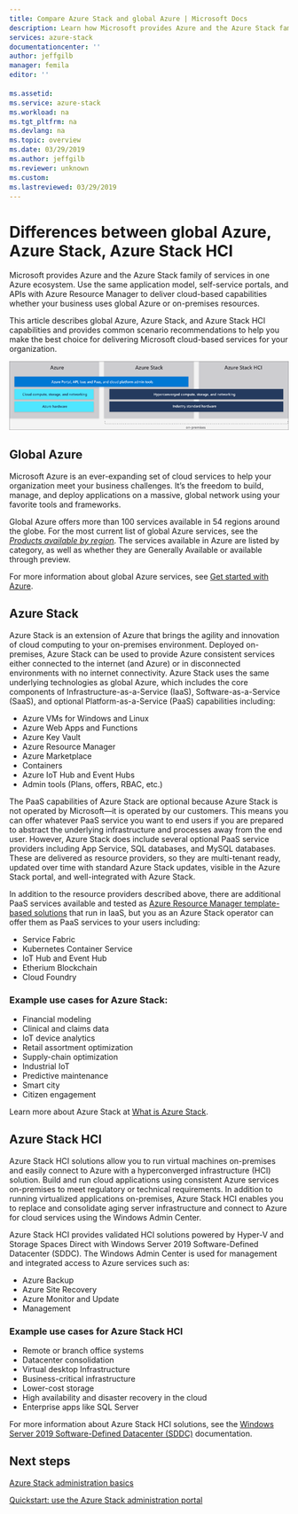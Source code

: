 ```yaml
---
title: Compare Azure Stack and global Azure | Microsoft Docs
description: Learn how Microsoft provides Azure and the Azure Stack family of services in one Azure ecosystem  
services: azure-stack
documentationcenter: ''
author: jeffgilb
manager: femila
editor: ''

ms.assetid: 
ms.service: azure-stack
ms.workload: na
ms.tgt_pltfrm: na
ms.devlang: na
ms.topic: overview
ms.date: 03/29/2019
ms.author: jeffgilb
ms.reviewer: unknown
ms.custom: 
ms.lastreviewed: 03/29/2019
---
```


# Differences between global Azure, Azure Stack, Azure Stack HCI

Microsoft provides Azure and the Azure Stack family of services in one Azure ecosystem. Use the same application model, self-service portals, and APIs with Azure Resource Manager to deliver cloud-based capabilities whether your business uses global Azure or on-premises resources.

This article describes global Azure, Azure Stack, and Azure Stack HCI capabilities and provides common scenario recommendations to help you make the best choice for delivering Microsoft cloud-based services for your organization.

![Azure ecosystem overview](./media/compare-azure-azure-stack/azure-family.png)

## Global Azure

Microsoft Azure is an ever-expanding set of cloud services to help your organization meet your business challenges. It’s the freedom to build, manage, and deploy applications on a massive, global network using your favorite tools and frameworks.

Global Azure offers more than 100 services available in 54 regions around the globe. For the most current list of global Azure services, see the [*Products available by region*](https://azure.microsoft.com/regions/services). The services available in Azure are listed by category, as well as whether they are Generally Available or available through preview.

For more information about global Azure services, see [Get started with Azure](https://docs.microsoft.com/azure/#pivot=get-started&panel=get-started1).

## Azure Stack

Azure Stack is an extension of Azure that brings the agility and innovation of cloud computing to your on-premises environment. Deployed on-premises, Azure Stack can be used to provide Azure consistent services either connected to the internet (and Azure) or in disconnected environments with no internet connectivity. Azure Stack uses the same underlying technologies as global Azure, which includes the core components of Infrastructure-as-a-Service (IaaS), Software-as-a-Service (SaaS), and optional Platform-as-a-Service (PaaS) capabilities including:

- Azure VMs for Windows and Linux
- Azure Web Apps and Functions
- Azure Key Vault
- Azure Resource Manager
- Azure Marketplace
- Containers
- Azure IoT Hub and Event Hubs
- Admin tools (Plans, offers, RBAC, etc.)

The PaaS capabilities of Azure Stack are optional because Azure Stack is not operated by Microsoft—it is operated by our customers. This means you can offer whatever PaaS service you want to end users if you are prepared to abstract the underlying infrastructure and processes away from the end user. However, Azure Stack does include several optional PaaS service providers including App Service, SQL databases, and MySQL databases. These are delivered as resource providers, so they are multi-tenant ready, updated over time with standard Azure Stack updates, visible in the Azure Stack portal, and well-integrated with Azure Stack.

In addition to the resource providers described above, there are additional PaaS services available and tested as [Azure Resource Manager template-based solutions](https://github.com/Azure/AzureStack-QuickStart-Templates) that run in IaaS, but you as an Azure Stack operator can offer them as PaaS services to your users including:

- Service Fabric
- Kubernetes Container Service
- IoT Hub and Event Hub
- Etherium Blockchain
- Cloud Foundry

### Example use cases for Azure Stack:

- Financial modeling
- Clinical and claims data
- IoT device analytics
- Retail assortment optimization
- Supply-chain optimization
- Industrial IoT
- Predictive maintenance
- Smart city
- Citizen engagement

Learn more about Azure Stack at [What is Azure Stack](azure-stack-overview.md).

## Azure Stack HCI 

Azure Stack HCI solutions allow you to run virtual machines on-premises and easily connect to Azure with a hyperconverged infrastructure (HCI) solution. Build and run cloud applications using consistent Azure services on-premises to meet regulatory or technical requirements. In addition to running virtualized applications on-premises, Azure Stack HCI enables you to replace and consolidate aging server infrastructure and connect to Azure for cloud services using the Windows Admin Center.

Azure Stack HCI provides validated HCI solutions powered by Hyper-V and Storage Spaces Direct with Windows Server 2019 Software-Defined Datacenter (SDDC). The Windows Admin Center is used for management and integrated access to Azure services such as:

- Azure Backup
- Azure Site Recovery
- Azure Monitor and Update
- Management

### Example use cases for Azure Stack HCI
- Remote or branch office systems
- Datacenter consolidation
- Virtual desktop Infrastructure
- Business-critical infrastructure
- Lower-cost storage
- High availability and disaster recovery in the cloud
- Enterprise apps like SQL Server

For more information about Azure Stack HCI solutions, see the [Windows Server 2019 Software-Defined Datacenter (SDDC)](https://docs.microsoft.com/windows-server/sddc) documentation.

## Next steps

[Azure Stack administration basics](azure-stack-manage-basics.md)

[Quickstart: use the Azure Stack administration portal](azure-stack-manage-portals.md)
